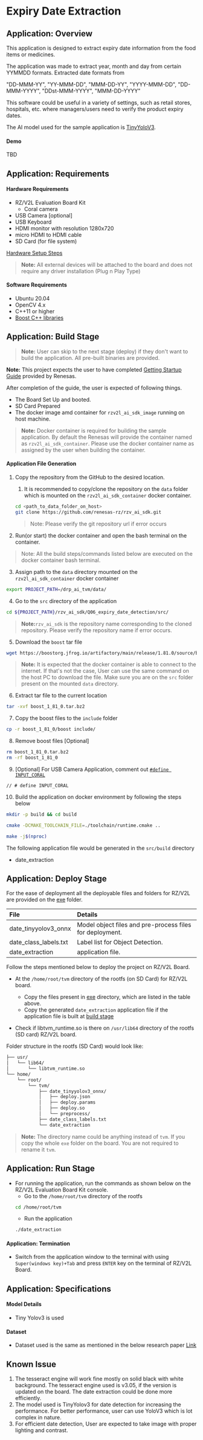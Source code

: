 # Expiry Date Extraction

## Application: Overview
This application is designed to extract expiry date information from the food items or medicines. 

The application was made to extract year, month and day from certain YYMMDD formats. 
Extracted date formats from 

"DD-MMM-YY",
"YY-MMM-DD",
"MMM-DD-YY",
"YYYY-MMM-DD",
"DD-MMM-YYYY",
"DDst-MMM-YYYY",
"MMM-DD-YYYY"

This software could be useful in a variety of settings, such as retail stores, hospitals, etc. 
where managers/users need to verify the product expiry dates.

The AI model used for the sample application is [TinyYoloV3](https://arxiv.org/pdf/1804.02767.pdf).


#### Demo 
<!-- <img src = "./images/ObjectTracking.gif" width="480" height="320"> -->
TBD

## Application: Requirements

#### Hardware Requirements
- RZ/V2L Evaluation Board Kit
    - Coral camera 
- USB Camera [optional]
- USB Keyboard
- HDMI monitor with resolution 1280x720 
- micro HDMI to HDMI cable 
- SD Card (for file system)

[Hardware Setup Steps](https://github.com/renesas-rz/rzv_ai_sdk/#hardware-requirements-and-setup)

>**Note:** All external devices will be attached to the board and does not require any driver installation (Plug n Play Type)
#### Software Requirements
- Ubuntu 20.04
- OpenCV 4.x
- C++11 or higher 
- [Boost C++ libraries](https://boostorg.jfrog.io/artifactory/main/release/1.81.0/source) 


## Application: Build Stage

>**Note:** User can skip to the next stage (deploy) if they don't want to build the application. All pre-built binaries are provided.

**Note:** This project expects the user to have completed [Getting Startup Guide](../README.md#startup-guide) provided by Renesas. 

After completion of the guide, the user is expected of following things.
- The Board Set Up and booted. 
- SD Card Prepared 
- The docker image amd container for `rzv2l_ai_sdk_image` running on host machine.

>**Note:** Docker container is required for building the sample application. By default the Renesas will provide the container named as `rzv2l_ai_sdk_container`. Please use the docker container name as assigned by the user when building the container.

#### Application File Generation
1. Copy the repository from the GitHub to the desired location. 
    1. It is recommended to copy/clone the repository on the `data` folder which is mounted on the `rzv2l_ai_sdk_container` docker container. 
    ```sh
    cd <path_to_data_folder_on_host>
    git clone https://github.com/renesas-rz/rzv_ai_sdk.git
    ```

    >Note: Please verify the git repository url if error occurs

2. Run(or start) the docker container and open the bash terminal on the container.

> Note: All the build steps/commands listed below are executed on the docker container bash terminal.

3. Assign path to the `data` directory mounted on the `rzv2l_ai_sdk_container` docker container

```sh
export PROJECT_PATH=/drp_ai_tvm/data/
```
4. Go to the `src` directory of the application

```sh
cd ${PROJECT_PATH}/rzv_ai_sdk/Q06_expiry_date_detection/src/
```
>**Note:**`rzv_ai_sdk` is the repository name corresponding to the cloned repository. Please verify the repository name if error occurs.

5. Download the `boost` tar file
```sh
wget https://boostorg.jfrog.io/artifactory/main/release/1.81.0/source/boost_1_81_0.tar.bz2
```
>**Note:** It is expected that the docker container is able to connect to the internet. If that's not the case, User can use the same command on the host PC to download the file. Make sure you are on the `src` folder present on the mounted `data` directory.

6. Extract tar file to the current location 

```sh
tar -xvf boost_1_81_0.tar.bz2
```

7. Copy the boost files to the `include` folder 
```sh
cp -r boost_1_81_0/boost include/
```
8. Remove boost files [Optional]

```sh
rm boost_1_81_0.tar.bz2
rm -rf boost_1_81_0
```
9. [Optional] For USB Camera Application, comment out [`#define INPUT_CORAL`](./src/define.h) 
```
// # define INPUT_CORAL
```
10. Build the application on docker environment by following the steps below

```sh
mkdir -p build && cd build
```
```sh
cmake -DCMAKE_TOOLCHAIN_FILE=./toolchain/runtime.cmake ..
```
```sh
make -j$(nproc)
```
The following application file would be generated in the `src/build` directory
- date_extraction


## Application: Deploy Stage

For the ease of deployment all the deployable files and folders for RZ/V2L are provided on the [exe](./exe) folder.

|File | Details |
|:---|:---|
|date_tinyyolov3_onnx | Model object files and pre-process files for deployment. |
|date_class_labels.txt | Label list for Object Detection. |
|date_extraction | application file. |


Follow the steps mentioned below to deploy the project on RZ/V2L Board. 
* At the `/home/root/tvm` directory of the rootfs (on SD Card) for RZ/V2L board.
   * Copy the files present in [exe](./exe) directory, which are listed in the table above.
   * Copy the generated `date_extraction` application file if the application file is built at [build stage](#application-build-stage)

* Check if libtvm_runtime.so is there on `/usr/lib64` directory of the rootfs (SD card) RZ/V2L board.


Folder structure in the rootfs (SD Card) would look like:

```sh
├── usr/
│   └── lib64/
│       └── libtvm_runtime.so
└── home/
    └── root/
        └── tvm/ 
            ├── date_tinyyolov3_onnx/
            │   ├── deploy.json
            │   ├── deploy.params
            │   ├── deploy.so 
            │   └── preprocess/
            ├── date_class_labels.txt
            └── date_extraction

```
>**Note:** The directory name could be anything instead of `tvm`. If you copy the whole `exe` folder on the board. You are not required to rename it `tvm`.

## Application: Run Stage
* For running the application, run the commands as shown below on the RZ/V2L Evaluation Board Kit console.
    * Go to the `/home/root/tvm` directory of the rootfs
    ```sh
    cd /home/root/tvm
    ```
    * Run the application
    ```sh
    ./date_extraction
    ```

#### Application: Termination 
- Switch from the application window to the terminal with using `Super(windows key)+Tab` and press `ENTER` key on the terminal of RZ/V2L Board.

## Application: Specifications

#### Model Details

- Tiny Yolov3 is used

#### Dataset

- Dataset used is the same as mentioned in the below research paper 
[Link](https://www.sciencedirect.com/science/article/pii/S0957417422006728?via%3Dihub)


## Known Issue

1. The tesseract engine will work fine mostly on solid black with white background. The tesseract engine used is v3.05, if the version is updated on the board. The date extraction could be done more efficiently.  
2. The model used is TinyYolov3 for date detection for increasing the performance. 
For better performance, user can use YoloV3 which is lot complex in nature.
3. For efficient date detection, User are expected to take image with proper lighting and contrast. 





